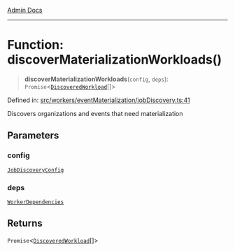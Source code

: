 [Admin Docs](/)

***

# Function: discoverMaterializationWorkloads()

> **discoverMaterializationWorkloads**(`config`, `deps`): `Promise`\<[`DiscoveredWorkload`](../interfaces/DiscoveredWorkload.md)[]\>

Defined in: [src/workers/eventMaterialization/jobDiscovery.ts:41](https://github.com/gautam-divyanshu/talawa-api/blob/22f85ff86fcf5f38b53dcdb9fe90ab33ea32d944/src/workers/eventMaterialization/jobDiscovery.ts#L41)

Discovers organizations and events that need materialization

## Parameters

### config

[`JobDiscoveryConfig`](../interfaces/JobDiscoveryConfig.md)

### deps

[`WorkerDependencies`](../../types/interfaces/WorkerDependencies.md)

## Returns

`Promise`\<[`DiscoveredWorkload`](../interfaces/DiscoveredWorkload.md)[]\>
